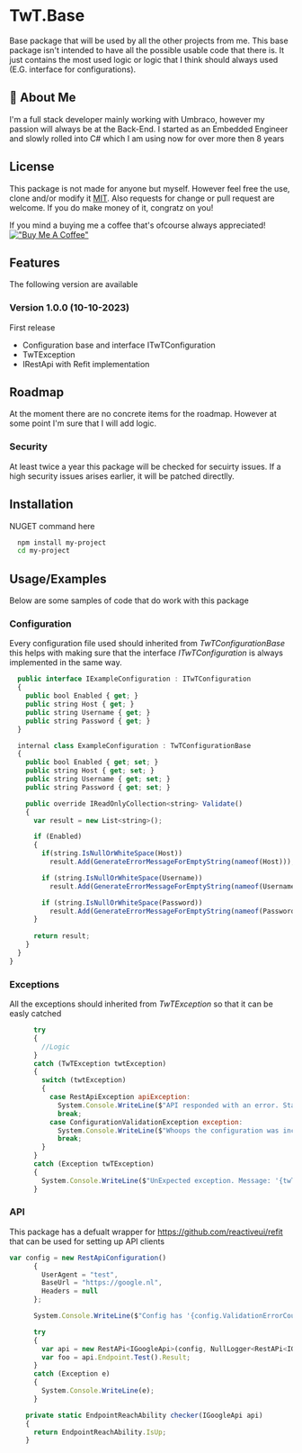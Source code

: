 
# TwT.Base

Base package that will be used by all the other projects from me. This base package isn't intended to have all the possible usable code that there is. 
It just contains the most used logic or logic that I think should always used (E.G. interface for configurations).

## 🚀 About Me
I'm a full stack developer mainly working with Umbraco, however my passion will always be at the Back-End. I started as an Embedded Engineer and slowly rolled into C# which I am using 
now for over more then 8 years

## License
This package is not made for anyone but myself. However feel free the use, clone and/or modify it [MIT](https://choosealicense.com/licenses/mit/). Also requests for change or pull request are welcome. 
If you do make money of it, congratz on you! 

If you mind a buying me a coffee that's ofcourse always appreciated!
[!["Buy Me A Coffee"](https://www.buymeacoffee.com/assets/img/custom_images/orange_img.png)](https://www.buymeacoffee.com/TimoTielens)

## Features
The following version are available

### Version 1.0.0 (10-10-2023)
First release

- Configuration base and interface ITwTConfiguration
- TwTException
- IRestApi with Refit implementation

## Roadmap
At the moment there are no concrete items for the roadmap. However at some point I'm sure that I will add logic.

### Security
At least twice a year this package will be checked for secuirty issues. If a high security issues arises earlier, it will be patched directlly.

## Installation

NUGET command here

```bash
  npm install my-project
  cd my-project
```

## Usage/Examples
Below are some samples of code that do work with this package

### Configuration
Every configuration file used should inherited from *TwTConfigurationBase* this helps with making sure that the interface *ITwTConfiguration* is always implemented in the same way.

```javascript
  public interface IExampleConfiguration : ITwTConfiguration
  {
    public bool Enabled { get; }
    public string Host { get; }
    public string Username { get; }
    public string Password { get; }
  }

  internal class ExampleConfiguration : TwTConfigurationBase
  {
    public bool Enabled { get; set; }
    public string Host { get; set; }
    public string Username { get; set; }
    public string Password { get; set; }

    public override IReadOnlyCollection<string> Validate()
    {
      var result = new List<string>();

      if (Enabled)
      {
        if(string.IsNullOrWhiteSpace(Host))
          result.Add(GenerateErrorMessageForEmptyString(nameof(Host)));

        if (string.IsNullOrWhiteSpace(Username))
          result.Add(GenerateErrorMessageForEmptyString(nameof(Username)));

        if (string.IsNullOrWhiteSpace(Password))
          result.Add(GenerateErrorMessageForEmptyString(nameof(Password)));
      }
      
      return result;
    }
  }
}
```

### Exceptions
All the exceptions should inherited from *TwTException* so that it can be easly catched

```javascript
      try
      {
        //Logic
      }
      catch (TwTException twtException)
      {
        switch (twtException)
        {
          case RestApiException apiException:
            System.Console.WriteLine($"API responded with an error. StatusCode from server: '{apiException.StatusCode}' || ReasonPhrase from server: '{apiException.ReasonPhrase}'");
            break;
          case ConfigurationValidationException exception:
            System.Console.WriteLine($"Whoops the configuration was incorrect. It has {exception.ValidationErrorCount} validation errors");
            break;
        }
      }
      catch (Exception twTException)
      {
        System.Console.WriteLine($"UnExpected exception. Message: '{twTException.Message}'");
      }
```

### API
This package has a defualt wrapper for https://github.com/reactiveui/refit that can be used for setting up API clients

```javascript
var config = new RestApiConfiguration()
      {
        UserAgent = "test",
        BaseUrl = "https://google.nl",
        Headers = null
      };

      System.Console.WriteLine($"Config has '{config.ValidationErrorCount}' errors");

      try
      {
        var api = new RestAPi<IGoogleApi>(config, NullLogger<RestAPi<IGoogleApi>>.Instance, checker);
        var foo = api.Endpoint.Test().Result;
      }
      catch (Exception e)
      {
        System.Console.WriteLine(e);
      }

    private static EndpointReachAbility checker(IGoogleApi api)
    {
      return EndpointReachAbility.IsUp;
    }
```
